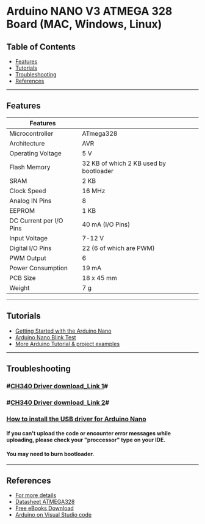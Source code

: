 # Arduino NANO V3 ATMEGA 328 Board (MAC, Windows, Linux)

## Table of Contents

-   [Features](#features)
-   [Tutorials](#tutorials)
-   [Troubleshooting](#troubleshooting)
-   [References](#references)

---

## Features

| Features                   |                                                       |
| -------------------------- | ----------------------------------------------------- |
|Microcontroller	|ATmega328|
|Architecture	|AVR|
|Operating Voltage	|5 V|
|Flash Memory	|32 KB of which 2 KB used by bootloader|
|SRAM	|2 KB|
|Clock Speed	|16 MHz|
|Analog IN Pins	|8|
|EEPROM	|1 KB|
|DC Current per I/O Pins|	40 mA (I/O Pins)|
|Input Voltage	|7-12 V|
|Digital I/O Pins|	22 (6 of which are PWM)|
|PWM Output	|6|
|Power Consumption|	19 mA|
|PCB Size|	18 x 45 mm|
|Weight|	7 g|

---

## Tutorials
- [Getting Started with the Arduino Nano](https://www.arduino.cc/en/Guide/ArduinoNano)
- [Arduino Nano Blink Test](https://www.instructables.com/Arduino-Nano/)
- [More Arduino Tutorial & project examples](https://randomnerdtutorials.com/projects-arduino/)


---

## Troubleshooting
### **#[CH340 Driver download_Link 1](https://sparks.gogo.co.nz/ch340.html)#**
### **#[CH340 Driver download_Link 2](https://github.com/Maker-World/ePartners/tree/main/AA1001/drivers_)#**

### [How to install the USB driver for Arduino Nano](https://www.instructables.com/Arduino-Nano-USB-Not-Recognizing-Fix/)

#### If you can't upload the code or encounter error messages while uploading, please check your "proccessor" type on your IDE.
#### You may need to burn bootloader.

---

## References

-   [For more details](https://projectiot123.com/2019/04/08/arduino-nano-for-beginners/)
-   [Datasheet ATMEGA328](http://bit.ly/atmega-328p)
-   [Free eBooks Download](https://randomnerdtutorials.com/download)
-   [Arduino on Visual Studio code](https://maker.pro/arduino/tutorial/how-to-use-visual-studio-code-for-arduino)
